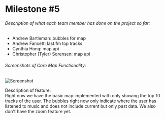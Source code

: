 # Milestone #5
###### Description of what each team member has done on the project so far:
* Andrew Bartleman: bubbles for map
* Andrew Fancett: last.fm top tracks 
* Cynthia Hong: map api
* Christopher (Tyler) Sorensen: map api
###### Screenshots of Core Map Functionality:
![Screenshot](https://github.com/SpiritRushAhri/team17/blob/master/images/screenshot.PNG?raw=true "Screenshot of application")

Description of feature:  
Right now we have the basic map implemented with only showing the top 10 tracks of the user. The bubbles right now only indicate where the user has listened to music and does not include current but only past data. We also don't have the zoom feature yet.